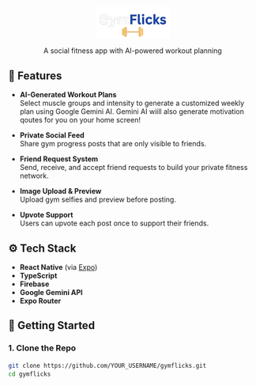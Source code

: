 

<p align="center">
  <img src="assets/images/GymFlickIcon.png" alt="GymFlicks Logo" width="150" />
</p>

<p align="center">A social fitness app with AI-powered workout planning</p>

## 📱 Features

-  **AI-Generated Workout Plans**  
  Select muscle groups and intensity to generate a customized weekly plan using Google Gemini AI.  Gemini AI wiill also generate motivation qoutes for you on your home screen!

- **Private Social Feed**  
  Share gym progress posts that are only visible to friends.

-  **Friend Request System**  
  Send, receive, and accept friend requests to build your private fitness network.

-  **Image Upload & Preview**  
  Upload gym selfies and preview before posting.

- **Upvote Support**  
  Users can upvote each post once to support their friends.


## ⚙️ Tech Stack

- **React Native** (via [Expo](https://expo.dev/))
- **TypeScript**
- **Firebase** 
- **Google Gemini API** 
- **Expo Router** 


## 🚀 Getting Started

### 1. Clone the Repo

```bash
git clone https://github.com/YOUR_USERNAME/gymflicks.git
cd gymflicks
